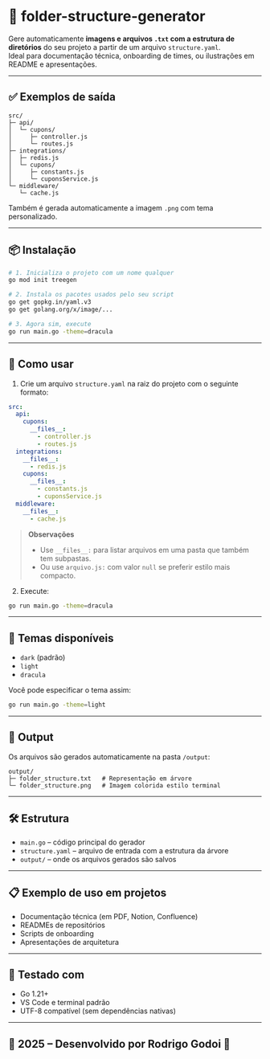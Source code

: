 
# 📁 folder-structure-generator

Gere automaticamente **imagens e arquivos `.txt` com a estrutura de diretórios** do seu projeto a partir de um arquivo `structure.yaml`.  
Ideal para documentação técnica, onboarding de times, ou ilustrações em README e apresentações.

---

## ✅ Exemplos de saída

```
src/
├─ api/
│  └─ cupons/
│     ├─ controller.js
│     └─ routes.js
├─ integrations/
│  ├─ redis.js
│  └─ cupons/
│     ├─ constants.js
│     └─ cuponsService.js
└─ middleware/
   └─ cache.js
```

Também é gerada automaticamente a imagem `.png` com tema personalizado.

---

## 📦 Instalação

```bash
# 1. Inicializa o projeto com um nome qualquer
go mod init treegen

# 2. Instala os pacotes usados pelo seu script
go get gopkg.in/yaml.v3
go get golang.org/x/image/...

# 3. Agora sim, execute
go run main.go -theme=dracula
```

---

## 🚀 Como usar

1. Crie um arquivo `structure.yaml` na raiz do projeto com o seguinte formato:

```yaml
src:
  api:
    cupons:
      __files__:
        - controller.js
        - routes.js
  integrations:
    __files__:
      - redis.js
    cupons:
      __files__:
        - constants.js
        - cuponsService.js
  middleware:
    __files__:
      - cache.js
```

> **Observações**  
> - Use `__files__:` para listar arquivos em uma pasta que também tem subpastas.  
> - Ou use `arquivo.js:` com valor `null` se preferir estilo mais compacto.

2. Execute:

```bash
go run main.go -theme=dracula
```

---

## 🎨 Temas disponíveis

- `dark` (padrão)
- `light`
- `dracula`

Você pode especificar o tema assim:

```bash
go run main.go -theme=light
```

---

## 📂 Output

Os arquivos são gerados automaticamente na pasta `/output`:

```
output/
├─ folder_structure.txt   # Representação em árvore
└─ folder_structure.png   # Imagem colorida estilo terminal
```

---

## 🛠 Estrutura

- `main.go` – código principal do gerador
- `structure.yaml` – arquivo de entrada com a estrutura da árvore
- `output/` – onde os arquivos gerados são salvos

---

## 📋 Exemplo de uso em projetos

- Documentação técnica (em PDF, Notion, Confluence)
- READMEs de repositórios
- Scripts de onboarding
- Apresentações de arquitetura

---

## 🧪 Testado com

- Go 1.21+
- VS Code e terminal padrão
- UTF-8 compatível (sem dependências nativas)

---

## 📄 2025 – Desenvolvido por Rodrigo Godoi 💚

